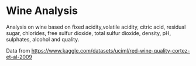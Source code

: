 # Wine Analysis

Analysis on wine based on fixed acidity,volatile acidity,	citric acid, residual sugar,	chlorides, free sulfur dioxide, total sulfur dioxide,	density, pH, sulphates, alcohol and	quality.

Data from https://www.kaggle.com/datasets/uciml/red-wine-quality-cortez-et-al-2009
